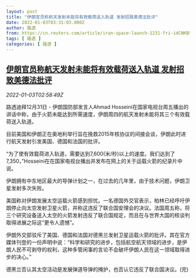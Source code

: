 ```yaml
---
layout: post
title: "伊朗官员称航天发射未能将有效载荷送入轨道 发射招致美德法批评"
date: 2022-01-03T03:31:03.000Z
author: 路透
from: https://cn.reuters.com/article/iran-space-launch-1231-fri-idCNKBS2JD034
tags: [ 路透 ]
categories: [ 路透 ]
---
```

<!--1641180663000-->
[伊朗官员称航天发射未能将有效载荷送入轨道 发射招致美德法批评](https://cn.reuters.com/article/iran-space-launch-1231-fri-idCNKBS2JD034)
------

<div>
<div><i>2022-01-03T02:58:49Z</i></div><p>路透迪拜12月31日 - 伊朗国防部发言人Ahmad Hosseini在国家电视台周五播出的讲话中称，由于火箭未能达到所需速度，伊朗周四的航天发射未能将其三个有效载荷送入轨道。</p><p>目前美国和伊朗正在奥地利举行旨在挽救2015年核协议的间接会谈，伊朗此时进行航天发射引发美国、德国和法国的批评。</p><p>“为了使有效载荷进入轨道，需要达到7,600(米/秒)以上的速度。我们达到了7,350，”Hosseini在在国家电视台播出并发布在网上的关于运载火箭的纪录片中说。</p><p>伊朗拥有中东地区最大的导弹计划之一，在过去的几年里，由于技术问题，伊朗卫星发射多次失败。</p><p>美国称对伊朗发展太空运载火箭感到担忧。一名德国外交官表示，柏林已经呼吁伊朗停止向太空发射卫星火箭，并称这违反了联合国安理会的决议。法国周五称，将三个研究设备送入太空的火箭发射违反了联合国规定，而且在与世界大国的核谈判取得进展之际这“更令人遗憾”。</p><p>伊朗外交部驳斥了美国、德国和法国对德黑兰发射卫星运载火箭的批评。其在官方媒体刊登的一份声明中说：“科学和研究的进步，包括航空航天领域的进步，是伊朗人民不可剥夺的权利，这种多管闲事的言论不会破坏伊朗人民在这一领域取得进步的决心。”</p><p>德黑兰否认其太空活动是发展弹道导弹的掩护，也否认它违反了联合国决议。(完)</p>
</div>
